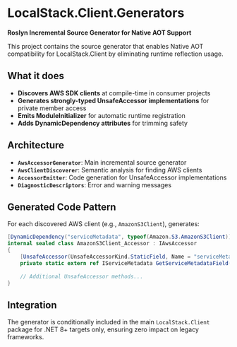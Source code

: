 # LocalStack.Client.Generators

**Roslyn Incremental Source Generator for Native AOT Support**

This project contains the source generator that enables Native AOT compatibility for LocalStack.Client by eliminating runtime reflection usage.

## What it does

- **Discovers AWS SDK clients** at compile-time in consumer projects
- **Generates strongly-typed UnsafeAccessor implementations** for private member access
- **Emits ModuleInitializer** for automatic runtime registration
- **Adds DynamicDependency attributes** for trimming safety

## Architecture

- **`AwsAccessorGenerator`**: Main incremental source generator
- **`AwsClientDiscoverer`**: Semantic analysis for finding AWS clients
- **`AccessorEmitter`**: Code generation for UnsafeAccessor implementations  
- **`DiagnosticDescriptors`**: Error and warning messages

## Generated Code Pattern

For each discovered AWS client (e.g., `AmazonS3Client`), generates:

```csharp
[DynamicDependency("serviceMetadata", typeof(Amazon.S3.AmazonS3Client))]
internal sealed class AmazonS3Client_Accessor : IAwsAccessor
{
    [UnsafeAccessor(UnsafeAccessorKind.StaticField, Name = "serviceMetadata")]
    private static extern ref IServiceMetadata GetServiceMetadataField(Amazon.S3.AmazonS3Client? instance);
    
    // Additional UnsafeAccessor methods...
}
```

## Integration

The generator is conditionally included in the main `LocalStack.Client` package for .NET 8+ targets only, ensuring zero impact on legacy frameworks. 